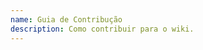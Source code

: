 ```yaml
---
name: Guia de Contribução
description: Como contribuir para o wiki.
---
```

<!--@include: ./../CONTRIBUTING.md -->